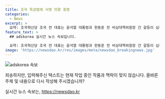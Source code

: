 ```yaml
---
title: 조국 특검법에 서명 의향 표명
categories:
  - News
excerpt: >
  요약: 조국혁신당 조국 전 대표는 윤석열 대통령과 한동훈 전 비상대책위원장 간 갈등이 심각하다며, 한동훈 특검법에 대한 윤 대통령의 서명을 예상했다. 또한, 2026년 지방선거 공천과 관련해 윤 대통령의 결정을 예측하고, 조 전 대표는 한 동훈 특검법이 이달 중 국회를 통과할 것이라고 강조했다. 논란과 관련하여 윤 대통령과 한 전 위원장의 관계를 언급하며, 한동훈 특검법이 사인될 가능성에 대해 이야기했다.
feature_text: >
  ## adskorea 실시간 뉴스 속보입니다.

  요약: 조국혁신당 조국 전 대표는 윤석열 대통령과 한동훈 전 비상대책위원장 간 갈등이 심각하다며, 한동훈 특검법에 대한 윤 대통령의 서명을 예상했다. 또한, 2026년 지방선거 공천과 관련해 윤 대통령의 결정을 예측하고, 조 전 대표는 한 동훈 특검법이 이달 중 국회를 통과할 것이라고 강조했다. 논란과 관련하여 윤 대통령과 한 전 위원장의 관계를 언급하며, 한동훈 특검법이 사인될 가능성에 대해 이야기했다.
image: 'https://newsdao.kr/res/images/meta/newsdao_breakingnews.jpg'
---
```


<p><img src="https://newsdao.kr/res/images/meta/newsdao_breakingnews.jpg" alt="adskorea 속보" /></p>

<p>죄송하지만, 입력해주신 텍스트는 현재 작업 중인 작품과 맥락이 맞지 않습니다. 올바른 주제 및 내용으로 다시 작성해 주시겠습니까?</p>
실시간 뉴스 속보는, <a href="https://newsdao.kr" rel="dofollow">https://newsdao.kr</a>


